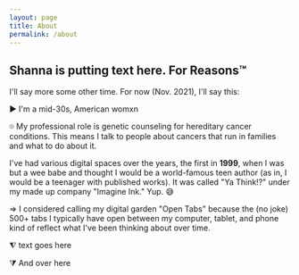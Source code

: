 ```yaml
---
layout: page
title: About
permalink: /about
---
```



## Shanna is putting text here. For Reasons™️


I'll say more some other time. For now (Nov. 2021), I'll say this:


▶ I'm a mid-30s, American womxn


⌾ My professional role is genetic counseling for hereditary cancer conditions. This means I talk to people about cancers that run in families and what to do about it.


I've had various digital spaces over the years, the first in **1999**, when I was but a wee babe and thought I would be a world-famous teen author (as in, I would be a teenager with published works). It was called "Ya Think!?" under my made up company "Imagine Ink." Yup. 😅




⇒ I considered calling my digital garden "Open Tabs" because the (no joke) 500+ tabs I typically have open between my computer, tablet, and phone kind of reflect what I've been thinking about over time.

⧨ text goes here


⧩ And over here
